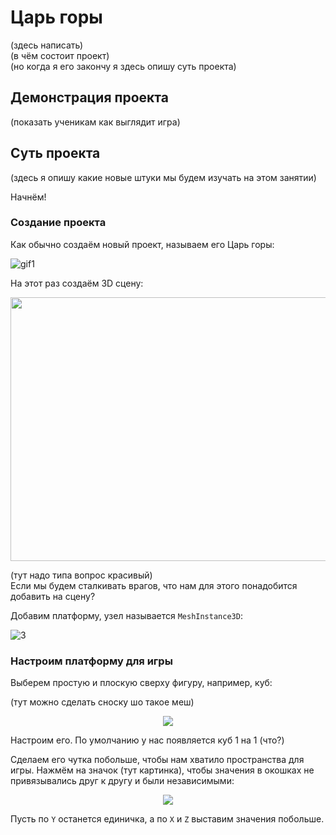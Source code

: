 # Царь горы

(здесь написать)\
(в чём состоит проект)\
(но когда я его закончу я здесь опишу суть проекта)

## Демонстрация проекта

(показать ученикам как выглядит игра)

## Суть проекта

(здесь я опишу какие новые штуки мы будем изучать на этом занятии)

Начнём!

### Создание проекта

Как обычно создаём новый проект, называем его Царь горы:

![gif1](https://github.com/user-attachments/assets/7a5b2550-0278-409b-844e-00d2691ee5d0)

На этот раз создаём 3D сцену:

<p align="center">
  <img width="577" height="422" src="https://github.com/user-attachments/assets/b2a44007-65d1-4e57-b512-ce43d47f2b0c">
</p>

(тут надо типа вопрос красивый)\
Если мы будем сталкивать врагов, что нам для этого понадобится добавить на сцену?

Добавим платформу, узел называется `MeshInstance3D`:

![3](https://github.com/user-attachments/assets/79555ea2-d49b-4e46-8574-da913e51dbea)

### Настроим платформу для игры

Выберем простую и плоскую сверху фигуру, например, куб:

(тут можно сделать сноску шо такое меш)

<p align="center">
  <img width="" height="" src="https://github.com/user-attachments/assets/c9c31f83-186a-40df-97e0-c0c10ad34668">
</p>

Настроим его. По умолчанию у нас появляется куб 1 на 1 (что?)

Сделаем его чутка побольше, чтобы нам хватило пространства для игры.
Нажмём на значок (тут картинка), чтобы значения в окошках не привязывались друг к другу и были независимыми:

<p align="center">
  <img width="" height="" src="https://github.com/user-attachments/assets/4083de8b-6361-4c08-ad01-17af6fd8b27a">
</p>

Пусть по `Y` останется единичка, а по `X` и `Z` выставим значения побольше.

